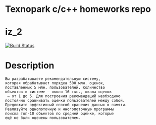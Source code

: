# Texnopark c/c++ homeworks repo

# iz_2

[![Build Status](https://travis-ci.org/Sermelyan/texnopark_c-cpp.svg?branch=making-idz-2)](https://travis-ci.org/Sermelyan/texnopark_c-cpp)

# Description

    Вы разрабатываете рекомендательную систему,
    которая обрабатывает порядка 500 млн. оценок, 
    поставленных 5 млн. пользователей. Количество
    объектов в системе — около 16 тыс., шкала оценок
     — от 1 до 5. Для построения рекомендаций необходимо
    постоянно сравнивать оценки пользователей между собой.
    Предложите эффективный способ хранения данных в памяти. 
    Реализуйте однопоточную и многопоточную программы 
    поиска топ-10 объектов по средней оценке, которые 
    ещё не были оценены пользователем.
